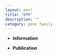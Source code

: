 ```yaml
---
layout: post
title: "OPR"
description: ""
category: gene family
---
```


* **Information**  

* **Publication**  


